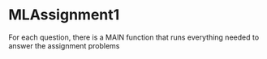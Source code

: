 # MLAssignment1

For each question, there is a MAIN function that runs everything needed to answer the assignment problems
